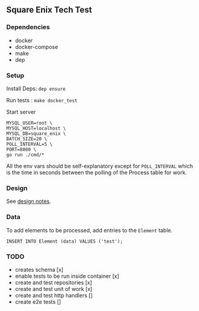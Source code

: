 ## Square Enix Tech Test

### Dependencies

- docker
- docker-compose
- make
- dep

### Setup

Install Deps: `dep ensure`

Run tests : `make docker_test`

Start server

```
MYSQL_USER=root \
MYSQL_HOST=localhost \
MYSQL_DB=square_enix \
BATCH_SIZE=20 \
POLL_INTERVAL=5 \
PORT=8080 \
go run ./cmd/*
```

All the env vars should be self-explanatory except for `POLL_INTERVAL` which is the time in seconds between the polling of the Process table for work.

### Design

See [design notes](./assets/notes.pdf).

### Data

To add elements to be processed, add entries to the `Element` table.

`INSERT INTO Element (data) VALUES ('test');`

### TODO

- creates schema [x]
- enable tests to be run inside container [x]
- create and test repositories [x]
- create and test unit of work [x]
- create and test http handlers []
- create e2e tests []


